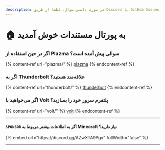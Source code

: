 ```yaml
---
description: در صورت داشتن سوال، لطفا از طریق Discord یا GitHub Issues سوال خود را مطرح کنید.
---
```


# 🏠 به پورتال مستندات خوش آمدید

### اگر در حین استفاده از Plazma سوالی پیش آمده است؟

{% content-ref url="plazma/" %}
[plazma](plazma/)
{% endcontent-ref %}

### اگر به Thunderbolt علاقه‌مند هستید؟

{% content-ref url="thunderbolt/" %}
[thunderbolt](thunderbolt/)
{% endcontent-ref %}

### اگر می‌خواهید با Volt پلتفرم سرور خود را بسازید؟

{% content-ref url="volt/" %}
[volt](volt/)
{% endcontent-ref %}

***

#### `SPONSOR` اگر به اطلاعات بیشتر مربوط به Minecraft نیاز دارید؟ <a href="#etc-1" id="etc-1"></a>

{% embed url="https\://discord.gg/AZwXTA9Pgx" fullWidth="false" %}

***
